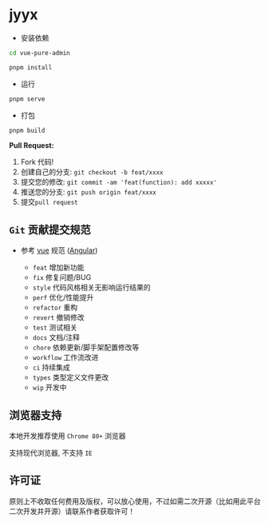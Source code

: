 # jyyx

- 安装依赖

```bash
cd vue-pure-admin

pnpm install

```

- 运行

```bash
pnpm serve
```

- 打包

```bash
pnpm build
```

**Pull Request:**

1. Fork 代码!
2. 创建自己的分支: `git checkout -b feat/xxxx`
3. 提交您的修改: `git commit -am 'feat(function): add xxxxx'`
4. 推送您的分支: `git push origin feat/xxxx`
5. 提交`pull request`

## `Git` 贡献提交规范

- 参考 [vue](https://github.com/vuejs/vue/blob/dev/.github/COMMIT_CONVENTION.md) 规范 ([Angular](https://github.com/conventional-changelog/conventional-changelog/tree/master/packages/conventional-changelog-angular))

  - `feat` 增加新功能
  - `fix` 修复问题/BUG
  - `style` 代码风格相关无影响运行结果的
  - `perf` 优化/性能提升
  - `refactor` 重构
  - `revert` 撤销修改
  - `test` 测试相关
  - `docs` 文档/注释
  - `chore` 依赖更新/脚手架配置修改等
  - `workflow` 工作流改进
  - `ci` 持续集成
  - `types` 类型定义文件更改
  - `wip` 开发中

## 浏览器支持

本地开发推荐使用 `Chrome 80+` 浏览器

支持现代浏览器, 不支持 `IE`

## 许可证

原则上不收取任何费用及版权，可以放心使用，不过如需二次开源（比如用此平台二次开发并开源）请联系作者获取许可！
